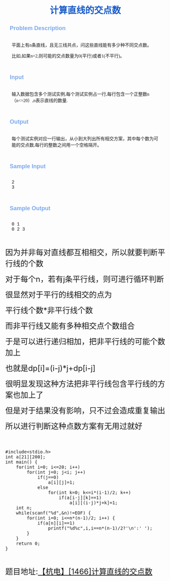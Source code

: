 
<p></p>
<h1 style="color:rgb(26,92,200); text-align:center; font-family:'Times New Roman'">
计算直线的交点数</h1>
<div class="panel_title" align="left" style="height:38px; padding:0px 14px; color:rgb(124,169,237); font-size:18px; font-family:Arial; font-weight:bold">
Problem Description</div>
<div class="panel_content" style="height:auto; margin:0px; padding:0px 20px; font-size:14px; font-family:'Times New Roman'">
平面上有n条直线，且无三线共点，问这些直线能有多少种不同交点数。<br>
比如,如果n=2,则可能的交点数量为0(平行)或者1(不平行)。</div>
<div class="panel_bottom" style="height:auto; margin:0px; font-family:'Times New Roman'; font-size:14px">
&nbsp;</div>
<div class="panel_title" align="left" style="height:38px; padding:0px 14px; color:rgb(124,169,237); font-size:18px; font-family:Arial; font-weight:bold">
Input</div>
<div class="panel_content" style="height:auto; margin:0px; padding:0px 20px; font-size:14px; font-family:'Times New Roman'">
输入数据包含多个测试实例,每个测试实例占一行,每行包含一个正整数n（n&lt;=20）,n表示直线的数量.<br>
</div>
<div class="panel_bottom" style="height:auto; margin:0px; font-family:'Times New Roman'; font-size:14px">
&nbsp;</div>
<div class="panel_title" align="left" style="height:38px; padding:0px 14px; color:rgb(124,169,237); font-size:18px; font-family:Arial; font-weight:bold">
Output</div>
<div class="panel_content" style="height:auto; margin:0px; padding:0px 20px; font-size:14px; font-family:'Times New Roman'">
每个测试实例对应一行输出，从小到大列出所有相交方案，其中每个数为可能的交点数,每行的整数之间用一个空&#26684;隔开。</div>
<div class="panel_bottom" style="height:auto; margin:0px; font-family:'Times New Roman'; font-size:14px">
&nbsp;</div>
<div class="panel_title" align="left" style="height:38px; padding:0px 14px; color:rgb(124,169,237); font-size:18px; font-family:Arial; font-weight:bold">
Sample Input</div>
<div class="panel_content" style="height:auto; margin:0px; padding:0px 20px; font-size:14px; font-family:'Times New Roman'">
<pre style="word-wrap:break-word; white-space:pre-wrap; margin-top:0px; margin-bottom:0px"><div style="font-family:'Courier New',Courier,monospace">2
3</div></pre>
</div>
<div class="panel_bottom" style="height:auto; margin:0px; font-family:'Times New Roman'; font-size:14px">
&nbsp;</div>
<div class="panel_title" align="left" style="height:38px; padding:0px 14px; color:rgb(124,169,237); font-size:18px; font-family:Arial; font-weight:bold">
Sample Output</div>
<div class="panel_content" style="height:auto; margin:0px; padding:0px 20px; font-size:14px; font-family:'Times New Roman'">
<pre style="word-wrap:break-word; white-space:pre-wrap; margin-top:0px; margin-bottom:0px"><div style="font-family:'Courier New',Courier,monospace">0 1
0 2 3</div></pre>
</div>
<p></p>
<p><br>
</p>
<p><span style="font-size:24px">因为并非每对直线都互相相交，所以就要判断平行线的个数</span></p>
<p><span style="font-size:24px">对于每个n，若有j条平行线，则可进行循环判断</span></p>
<p><span style="font-size:24px">很显然对于平行的线相交的点为</span></p>
<p><span style="font-size:24px">平行线个数*非平行线个数</span></p>
<p><span style="font-size:24px">而非平行线又能有多种相交点个数组合</span></p>
<p><span style="font-size:24px">于是可以进行递归相加，把非平行线的可能个数加上</span></p>
<p><span style="font-size:24px">也就是dp[i]=(i-j)*j&#43;dp[i-j]</span></p>
<p><span style="font-size:24px">很明显发现这种方法把非平行线包含平行线的方案也加上了</span></p>
<p><span style="font-size:24px">但是对于结果没有影响，只不过会造成重复输出</span></p>
<p><span style="font-size:24px">所以进行判断这种点数方案有无用过就好</span></p>
<p><span style="font-size:24px"><br>
</span></p>
<p><span style="font-size:24px"></span><pre code_snippet_id="1816250" snippet_file_name="blog_20160808_1_6776682"  name="code" class="cpp">#include&lt;stdio.h&gt;
int a[21][200];
int main() {
	for(int i=0; i&lt;=20; i++)
		for(int j=0; j&lt;i; j++)
			if(j==0)
				a[i][j]=1;
			else
				for(int k=0; k&lt;=i*(i-1)/2; k++)
					if(a[i-j][k]==1)
						a[i][(i-j)*j+k]=1;
	int n;
	while(scanf(&quot;%d&quot;,&amp;n)!=EOF) {
		for(int i=0; i&lt;=n*(n-1)/2; i++) {
			if(a[n][i]==1)
				printf(&quot;%d%c&quot;,i,i==n*(n-1)/2?&#39;\n&#39;:&#39; &#39;);
		}
	}
	return 0;
}</pre><br>
</p>
<p><span style="font-size:24px">题目地址:</span><a target="_blank" href="http://acm.hdu.edu.cn/showproblem.php?pid=1466" style="font-size:24px">【杭电】[1466]计算直线的交点数</a></p>
